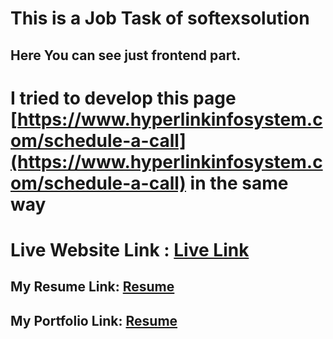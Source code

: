 # This is a Job Task of softexsolution
## Here You can see just frontend part.
# I tried to develop this page [https://www.hyperlinkinfosystem.com/schedule-a-call](https://www.hyperlinkinfosystem.com/schedule-a-call) in the same way

# Live Website Link : [Live Link](https://capable-tarsier-fa20f1.netlify.app/)

## My Resume Link: [Resume](https://drive.google.com/file/d/1Fb-_LJyLctQE2KPAhE__OIyg-dPTXeLt/view)


## My Portfolio Link: [Resume](https://imtiazuddinportfolio.netlify.app/)
